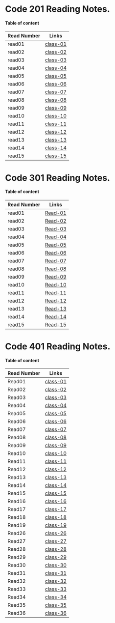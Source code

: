 
# Code 201 Reading Notes.
#### Table of content 

Read Number | Links
----------- | ------
read01 | [class-01](https://ahlamalefishat96.github.io/reading-notes/class-01)
read02 | [class-02](https://ahlamalefishat96.github.io/reading-notes/class-02)
read03 | [class-03](https://ahlamalefishat96.github.io/reading-notes/class-03)
read04 | [class-04](https://ahlamalefishat96.github.io/reading-notes/class-04)
read05 | [class-05](https://ahlamalefishat96.github.io/reading-notes/class-05)
read06 | [class-06](https://ahlamalefishat96.github.io/reading-notes/class-06)
read07 | [class-07](https://ahlamalefishat96.github.io/reading-notes/class-07)
read08 | [class-08](https://ahlamalefishat96.github.io/reading-notes/class-08)
read09 | [class-09](https://ahlamalefishat96.github.io/reading-notes/class-09)
read10 | [class-10](https://ahlamalefishat96.github.io/reading-notes/class-10)
read11 | [class-11](https://ahlamalefishat96.github.io/reading-notes/class-11)
read12 | [class-12](https://ahlamalefishat96.github.io/reading-notes/class-12)
read13 | [class-13](https://ahlamalefishat96.github.io/reading-notes/class-13)
read14 | [class-14](https://ahlamalefishat96.github.io/reading-notes/class-14)
read15 | [class-15](https://ahlamalefishat96.github.io/reading-notes/class-15)

# Code 301 Reading Notes.
#### Table of content 

Read Number | Links
----------- | ------
read01 | [Read-01](https://ahlamalefishat96.github.io/reading-notes/Read-01)
read02 | [Read-02](https://ahlamalefishat96.github.io/reading-notes/Read-02)
read03 | [Read-03](https://ahlamalefishat96.github.io/reading-notes/Read-03)
read04 | [Read-04](https://ahlamalefishat96.github.io/reading-notes/Read-04)
read05 | [Read-05](https://ahlamalefishat96.github.io/reading-notes/Read-05)
read06 | [Read-06](https://ahlamalefishat96.github.io/reading-notes/Read-06)
read07 | [Read-07](https://ahlamalefishat96.github.io/reading-notes/Read-07)
read08 | [Read-08](https://ahlamalefishat96.github.io/reading-notes/Read-08)
read09 | [Read-09](https://ahlamalefishat96.github.io/reading-notes/Read-09)
read10 | [Read-10](https://ahlamalefishat96.github.io/reading-notes/Read-10)
read11 | [Read-11](https://ahlamalefishat96.github.io/reading-notes/Read-11)
read12 | [Read-12](https://ahlamalefishat96.github.io/reading-notes/Read-12)
read13 | [Read-13](https://ahlamalefishat96.github.io/reading-notes/Read-13)
read14 | [Read-14](https://ahlamalefishat96.github.io/reading-notes/Read-14)
read15 | [Read-15](https://ahlamalefishat96.github.io/reading-notes/Read-15)

# Code 401 Reading Notes.
#### Table of content 

Read Number | Links
----------- | ------
Read01 | [class-01](https://ahlamalefishat96.github.io/reading-notes/01)
Read02 | [class-02](https://ahlamalefishat96.github.io/reading-notes/02)
Read03 | [class-03](https://ahlamalefishat96.github.io/reading-notes/03)
Read04 | [class-04](https://ahlamalefishat96.github.io/reading-notes/04)
Read05 | [class-05](https://ahlamalefishat96.github.io/reading-notes/05)
Read06 | [class-06](https://ahlamalefishat96.github.io/reading-notes/06)
Read07 | [class-07](https://ahlamalefishat96.github.io/reading-notes/07)
Read08 | [class-08](https://ahlamalefishat96.github.io/reading-notes/08)
Read09 | [class-09](https://ahlamalefishat96.github.io/reading-notes/09)
Read10 | [class-10](https://ahlamalefishat96.github.io/reading-notes/10)
Read11 | [class-11](https://ahlamalefishat96.github.io/reading-notes/11)
Read12 | [class-12](https://ahlamalefishat96.github.io/reading-notes/12)
Read13 | [class-13](https://ahlamalefishat96.github.io/reading-notes/13)
Read14 | [class-14](https://ahlamalefishat96.github.io/reading-notes/14)
Read15 | [class-15](https://ahlamalefishat96.github.io/reading-notes/15)
Read16 | [class-16](https://ahlamalefishat96.github.io/reading-notes/16)
Read17 | [class-17](https://ahlamalefishat96.github.io/reading-notes/17)
Read18 | [class-18](https://ahlamalefishat96.github.io/reading-notes/18)
Read19 | [class-19](https://ahlamalefishat96.github.io/reading-notes/19)
Read26 | [class-26](https://ahlamalefishat96.github.io/reading-notes/26)
Read27 | [class-27](https://ahlamalefishat96.github.io/reading-notes/27)
Read28 | [class-28](https://ahlamalefishat96.github.io/reading-notes/28)
Read29 | [class-29](https://ahlamalefishat96.github.io/reading-notes/29)
Read30 | [class-30](https://ahlamalefishat96.github.io/reading-notes/30)
Read31 | [class-31](https://ahlamalefishat96.github.io/reading-notes/31)
Read32 | [class-32](https://ahlamalefishat96.github.io/reading-notes/32)
Read33 | [class-33](https://ahlamalefishat96.github.io/reading-notes/33)
Read34 | [class-34](https://ahlamalefishat96.github.io/reading-notes/34)
Read35 | [class-35](https://ahlamalefishat96.github.io/reading-notes/35)
Read36 | [class-36](https://ahlamalefishat96.github.io/reading-notes/36)











